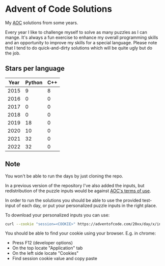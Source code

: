 # Advent of Code Solutions

My [AOC](https://adventofcode.com/) solutions from some years.

Every year I like to challenge myself to solve as many puzzles as I can mange.
It's always a fun exercise to enhance my overall programming skills and an opportunity to improve my skills for a special language.
Please note that I tend to do quick-and-dirty solutions which will be quite ugly but do the job.

## Stars per language

| Year | Python | C++ |
|------|--------|-----|
| 2015 | 9      | 8   |
| 2016 | 0      | 0   |
| 2017 | 0      | 0   |
| 2018 | 0      | 0   |
| 2019 | 18     | 0   |
| 2020 | 10     | 0   |
| 2021 | 32     | 0   |
| 2022 | 32     | 0   |

## Note

You won't be able to run the days by just cloning the repo.

In a previous version of the repository I've also added the inputs, but redistribution of the puzzle inputs would be against [AOC's terms of use](https://www.reddit.com/r/adventofcode/comments/7lesj5/comment/drlt9am/).

In order to run the solutions you should be able to use the provided test-input of each day, or put your personalized puzzle inputs in the right place.

To download your personalized inputs you can use:
```bash
curl --cookie "session=<COOKIE>" https://adventofcode.com/20xx/day/x/input --output dayxx.txt
```

You should be able to find your cookie using your browser.
E.g. in chrome:
* Press F12 (developer options)
* On the top locate "Application" tab
* On the left side locate "Cookies"
* Find session cookie value and copy paste

